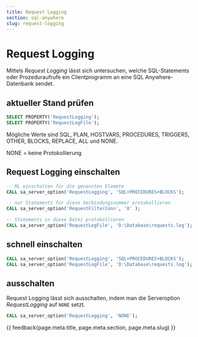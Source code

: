 ```yaml
---
title: Request Logging
section: sql-anywhere
slug: request-logging
---
```


# Request Logging

Mittels *Request Logging* lässt sich untersuchen, welche SQL-Statements oder Prozeduraufrufe ein Clientprogramm an eine SQL Anywhere-Datenbank sendet.


## aktueller Stand prüfen

```sql
SELECT PROPERTY('RequestLogging');
SELECT PROPERTY('RequestLogFile');
```


Mögliche Werte sind SQL, PLAN, HOSTVARS, PROCEDURES, TRIGGERS, OTHER, BLOCKS, REPLACE, ALL und NONE.

NONE = keine Protokollierung


## Request Logging einschalten

```sql
-- RL einschalten für die genannten Elemete
CALL sa_server_option('RequestLogging', 'SQL+PROCEDURES+BLOCKS');

-- nur Statements für diese Verbindungsnummer protokollieren
CALL sa_server_option('RequestFilterConn', '8' );

-- Statements in diese Datei protokollieren
CALL sa_server_option('RequestLogFile', 'D:\Database\requests.log');
```


## schnell einschalten

```sql
CALL sa_server_option('RequestLogging', 'SQL+PROCEDURES+BLOCKS');
CALL sa_server_option('RequestLogFile', 'D:\Database\requests.log');
```

## ausschalten

Request Logging lässt sich ausschalten, indem man die Serveroption *RequestLogging* auf `NONE` setzt.

```sql
CALL sa_server_option('RequestLogging', 'NONE');
```


{{ feedback(page.meta.title, page.meta.section, page.meta.slug) }}
